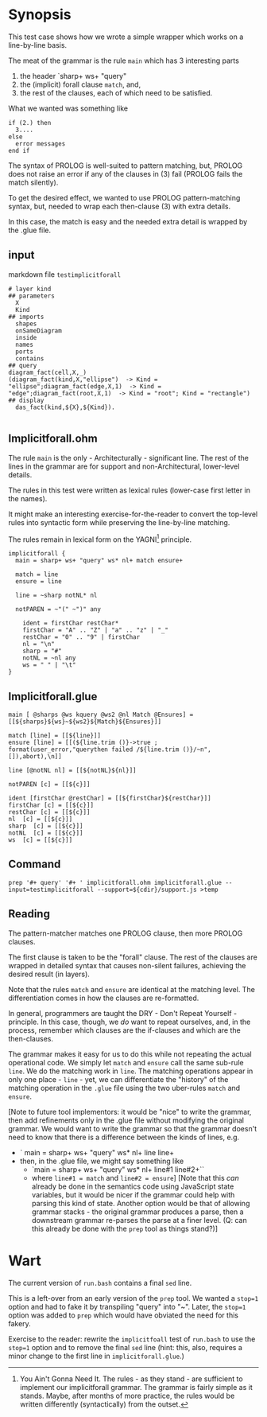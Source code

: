 # Synopsis
This test case shows how we wrote a simple wrapper which works on a line-by-line basis.

The meat of the grammar is the rule `main` which has 3 interesting parts
1. the header `sharp+ ws+ "query"
2. the (implicit) forall clause `match`, and,
3. the rest of the clauses, each of which need to be satisfied.

What we wanted was something like
```
if (2.) then
  3....
else 
  error messages
end if
```

The syntax of PROLOG is well-suited to pattern matching, but, PROLOG does not raise an error if any of the clauses in (3) fail (PROLOG fails the match silently).

To get the desired effect, we wanted to use PROLOG pattern-matching syntax, but, needed to wrap each then-clause (3) with extra details.

In this case, the match is easy and the needed extra detail is wrapped by the .glue file.

## input
markdown file `testimplicitforall`
```
# layer kind
## parameters
  X
  Kind
## imports
  shapes
  onSameDiagram
  inside
  names
  ports
  contains
## query
diagram_fact(cell,X,_) 
(diagram_fact(kind,X,"ellipse")  -> Kind = "ellipse";diagram_fact(edge,X,1)  -> Kind = "edge";diagram_fact(root,X,1)  -> Kind = "root"; Kind = "rectangle")
## display
  das_fact(kind,${X},${Kind}).


```
## Implicitforall.ohm
The rule `main` is the only - Architecturally - significant line.  The rest of the lines in the grammar are for support and non-Architectural, lower-level details.

The rules in this test were written as lexical rules (lower-case first letter in the names).

It might make an interesting exercise-for-the-reader to convert the top-level rules into syntactic form while preserving the line-by-line matching.

The rules remain in lexical form on the YAGNI[^1] principle.

[^1]: You Ain't Gonna Need It.  The rules - as they stand - are sufficient to implement our implicitforall grammar.  The grammar is fairly simple as it stands.  Maybe, after months of more practice, the rules would be written differently (syntactically) from the outset.

```
implicitforall {
  main = sharp+ ws+ "query" ws* nl+ match ensure+

  match = line
  ensure = line

  line = ~sharp notNL* nl

  notPAREN = ~"(" ~")" any

    ident = firstChar restChar*
    firstChar = "A" .. "Z" | "a" .. "z" | "_"
    restChar = "0" .. "9" | firstChar
    nl = "\n"
    sharp = "#"
    notNL = ~nl any
    ws = " " | "\t"
}

```

## Implicitforall.glue
```
main [ @sharps @ws kquery @ws2 @nl Match @Ensures] = [[${sharps}${ws}~${ws2}${Match}${Ensures}]]

match [line] = [[${line}]]
ensure [line] = [[(${line.trim ()}->true ; format(user_error,"querythen failed /${line.trim ()}/~n",[]),abort),\n]]

line [@notNL nl] = [[${notNL}${nl}]]

notPAREN [c] = [[${c}]]

ident [firstChar @restChar] = [[${firstChar}${restChar}]]
firstChar [c] = [[${c}]]
restChar [c] = [[${c}]]
nl  [c] = [[${c}]]
sharp  [c] = [[${c}]]
notNL  [c] = [[${c}]]
ws  [c] = [[${c}]]

```

## Command
```
prep '#+ query' '#+ ' implicitforall.ohm implicitforall.glue --input=testimplicitforall --support=${cdir}/support.js >temp
```
## Reading
The pattern-matcher matches one PROLOG clause, then more PROLOG clauses.

The first clause is taken to be the "forall" clause.  The rest of the clauses are wrapped in detailed syntax that causes non-silent failures, achieving the desired result (in layers).

Note that the rules `match` and `ensure` are identical at the matching level.  The differentiation comes in how the clauses are re-formatted.

In general, programmers are taught the DRY - Don't Repeat Yourself - principle.  In this case, though, we *do* want to repeat ourselves, and, in the process, remember which clauses are the if-clauses and which are the then-clauses.

The grammar makes it easy for us to do this while not repeating the actual operational code.  We simply let `match` and `ensure` call the same sub-rule `line`.  We do the matching work in `line`.  The matching operations appear in only one place - `line` - yet, we can differentiate the "history" of the matching operation in the `.glue` file using the two uber-rules `match` and `ensure`.

[Note to future tool implementors: it would be "nice" to write the grammar, then add refinements only in the .glue file without modifying the original grammar.  We would want to write the grammar so that the grammar doesn't need to know that there is a difference between the kinds of lines, e.g.
- ` main = sharp+ ws+ "query" ws* nl+ line line+
- then, in the .glue file, we might say something like
	-  `main = sharp+ ws+ "query" ws* nl+ line#1 line#2+``
	- where `line#1 = match` and `line#2 = ensure`]
[Note that this *can* already be done in the semantics code using JavaScript state variables, but it would be nicer if the grammar could help with parsing this kind of state.  Another option would be that of allowing grammar stacks - the original grammar produces a parse, then a downstream grammar re-parses the parse at a finer level. (Q: can this already be done with the `prep` tool as things stand?)]

# Wart
The current version of `run.bash` contains a final `sed` line.

This is a left-over from an early version of the `prep` tool.  We wanted a `stop=1` option and had to fake it by transpiling "query" into "~".  Later, the `stop=1` option was added to `prep` which would have obviated the need for this fakery.

Exercise to the reader: rewrite the `implicitfoall` test of `run.bash` to use the `stop=1` option and to remove the final `sed` line (hint: this, also, requires a minor change to the first line in `implicitforall.glue`.)